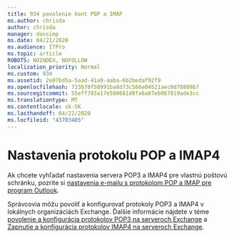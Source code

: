 ```yaml
---
title: 934 povolenie kont POP a IMAP
ms.author: chrisda
author: chrisda
manager: dansimp
ms.date: 04/21/2020
ms.audience: ITPro
ms.topic: article
ROBOTS: NOINDEX, NOFOLLOW
localization_priority: Normal
ms.custom: 934
ms.assetid: 2e07bd5a-5aad-41a9-aaba-6b2bedaf92f9
ms.openlocfilehash: 733b70f50991ba8d73c566e04521aec0d78889b7
ms.sourcegitcommit: 55eff703a17e500681d8fa6a87eb067019ade3cc
ms.translationtype: MT
ms.contentlocale: sk-SK
ms.lasthandoff: 04/22/2020
ms.locfileid: "43703405"
---
```

# <a name="pop-and-imap4-settings"></a>Nastavenia protokolu POP a IMAP4

Ak chcete vyhľadať nastavenia servera POP3 a IMAP4 pre vlastnú poštovú schránku, pozrite si [nastavenia e-mailu s protokolom POP a IMAP pre program Outlook](https://support.office.com/article/8361e398-8af4-4e97-b147-6c6c4ac95353.aspx).

Správcovia môžu povoliť a konfigurovať protokoly POP3 a IMAP4 v lokálnych organizáciách Exchange. Ďalšie informácie nájdete v téme [povolenie a konfigurácia protokolov POP3 na serveroch Exchange](https://technet.microsoft.com/library/bb124934.aspx) a [Zapnutie a konfigurácia protokolov IMAP4 na serveroch Exchange](https://technet.microsoft.com/library/bb124489.aspx).
